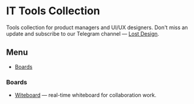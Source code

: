 # IT Tools Collection

Tools collection for product managers and UI/UX designers.
Don't miss an update and subscribe to our Telegram channel — [Lost Design](https://tglink.me/lostdesign).

## Menu

* [Boards](#boards)

### Boards

* [Witeboard](https://www.witeboard.com/) — real-time whiteboard for collaboration work.
